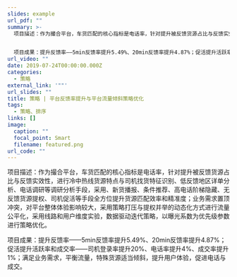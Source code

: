 ```yaml
---
slides: example
url_pdf: ""
summary: >-
  项目描述：作为撮合平台，车货匹配的核心指标是电话率，针对提升被反馈货源占比与反馈实效性，进行冷中热线货源特点与司机找货特征识别、低反馈地区详单分析、电话调研等调研分析手段，采用、新货播报、条件推荐、高电话阶梯隐藏、无反馈货源提权、司机促活等手段全方位提升货源匹配效率和精准度；业务需求置顶冲突，对平台整体体验影响较大，采用策略打压与提权并举的动态化方式进行流量公平化，采用线路和用户维度实验，数据驱动迭代策略，以曝光系数为优先级参数进行策略优化。


  项目成果：提升反馈率——5min反馈率提升5.49%、20min反馈率提升4.87%；促活提升活跃率和成交率——司机登录率提升20%、电话率提升4%、成交率提升1%；满足业务需求，平衡流量，特殊货源适当倾斜，提升用户体验，促进电话与成交。
url_video: ""
date: 2019-07-24T00:00:00.000Z
categories:
  - 策略
external_link: '""'
url_slides: ""
title: 策略 | 平台反馈率提升与平台流量倾斜策略优化
tags:
  - 策略、排序
links: []
image:
  caption: ""
  focal_point: Smart
  filename: featured.png
url_code: ""
---
```

项目描述：作为撮合平台，车货匹配的核心指标是电话率，针对提升被反馈货源占比与反馈实效性，进行冷中热线货源特点与司机找货特征识别、低反馈地区详单分析、电话调研等调研分析手段，采用、新货播报、条件推荐、高电话阶梯隐藏、无反馈货源提权、司机促活等手段全方位提升货源匹配效率和精准度；业务需求置顶冲突，对平台整体体验影响较大，采用策略打压与提权并举的动态化方式进行流量公平化，采用线路和用户维度实验，数据驱动迭代策略，以曝光系数为优先级参数进行策略优化。

项目成果：提升反馈率——5min反馈率提升5.49%、20min反馈率提升4.87%；促活提升活跃率和成交率——司机登录率提升20%、电话率提升4%、成交率提升1%；满足业务需求，平衡流量，特殊货源适当倾斜，提升用户体验，促进电话与成交。